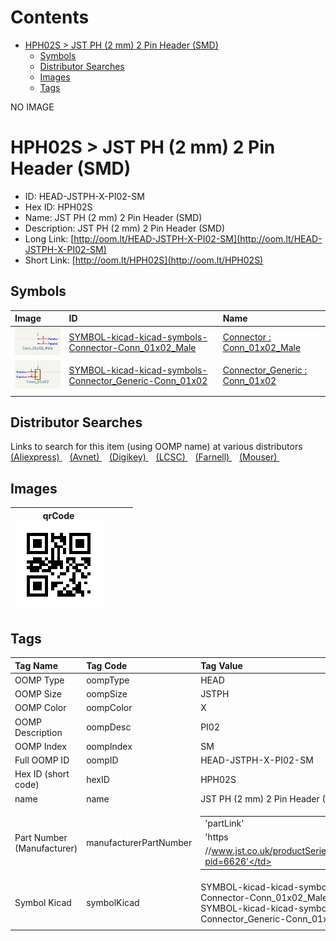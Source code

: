 



Contents
========

* [HPH02S > JST PH (2 mm) 2 Pin Header (SMD)](#hph02s--jst-ph-2-mm-2-pin-header-smd)
	* [Symbols](#symbols)
	* [Distributor Searches](#distributor-searches)
	* [Images](#images)
	* [Tags](#tags)
  
NO IMAGE  
# HPH02S > JST PH (2 mm) 2 Pin Header (SMD)

- ID: HEAD-JSTPH-X-PI02-SM
- Hex ID: HPH02S
- Name: JST PH (2 mm) 2 Pin Header (SMD)
- Description: JST PH (2 mm) 2 Pin Header (SMD)
- Long Link: [http://oom.lt/HEAD-JSTPH-X-PI02-SM](http://oom.lt/HEAD-JSTPH-X-PI02-SM)
- Short Link: [http://oom.lt/HPH02S](http://oom.lt/HPH02S)

## Symbols
  

|Image|ID|Name|
| :--- | :--- | :--- |
|[![](https://raw.githubusercontent.com/oomlout/oomlout_OOMP_eda_V2/main/SYMBOL/kicad/kicad-symbols/Connector/Conn_01x02_Male/image_140.png)](https://github.com/oomlout/oomlout_OOMP_eda_V2/tree/main/SYMBOL/kicad/kicad-symbols/Connector/Conn_01x02_Male/)|[SYMBOL-kicad-kicad-symbols-Connector-Conn_01x02_Male](https://github.com/oomlout/oomlout_OOMP_eda_V2/tree/main/SYMBOL/kicad/kicad-symbols/Connector/Conn_01x02_Male/)|[Connector : Conn_01x02_Male](https://github.com/oomlout/oomlout_OOMP_eda_V2/tree/main/SYMBOL/kicad/kicad-symbols/Connector/Conn_01x02_Male/)|
|[![](https://raw.githubusercontent.com/oomlout/oomlout_OOMP_eda_V2/main/SYMBOL/kicad/kicad-symbols/Connector_Generic/Conn_01x02/image_140.png)](https://github.com/oomlout/oomlout_OOMP_eda_V2/tree/main/SYMBOL/kicad/kicad-symbols/Connector_Generic/Conn_01x02/)|[SYMBOL-kicad-kicad-symbols-Connector_Generic-Conn_01x02](https://github.com/oomlout/oomlout_OOMP_eda_V2/tree/main/SYMBOL/kicad/kicad-symbols/Connector_Generic/Conn_01x02/)|[Connector_Generic : Conn_01x02](https://github.com/oomlout/oomlout_OOMP_eda_V2/tree/main/SYMBOL/kicad/kicad-symbols/Connector_Generic/Conn_01x02/)|
||||

## Distributor Searches
  
Links to search for this item (using OOMP name) at various distributors  
[(Aliexpress) ](https://www.aliexpress.com/wholesale?SearchText=1117JST+PH+2+mm+2+Pin+Header+SMD)&nbsp;&nbsp;&nbsp;[(Avnet) ](https://www.avnet.com/shop/us/search/JST+PH+2+mm+2+Pin+Header+SMD)&nbsp;&nbsp;&nbsp;[(Digikey) ](https://www.digikey.co.uk/en/products/result?s=JST+PH+2+mm+2+Pin+Header+SMD)&nbsp;&nbsp;&nbsp;[(LCSC) ](https://www.lcsc.com/search?q=JST+PH+2+mm+2+Pin+Header+SMD)&nbsp;&nbsp;&nbsp;[(Farnell) ](https://uk.farnell.com/search?st=JST+PH+2+mm+2+Pin+Header+SMD)&nbsp;&nbsp;&nbsp;[(Mouser) ](https://www.mouser.com/c/?q=JST+PH+2+mm+2+Pin+Header+SMD)&nbsp;&nbsp;&nbsp;
## Images
  

|qrCode<br>[![](https://raw.githubusercontent.com/oomlout/oomlout_OOMP_parts_V2/main/HEAD/JSTPH/X/PI02/SM/qrCode_140.png)](https://github.com/oomlout/oomlout_OOMP_parts_V2/tree/main/HEAD/JSTPH/X/PI02/SM/qrCode.png)||||
| :---: | :---: | :---: | :---: |

## Tags
  

|Tag Name|Tag Code|Tag Value|
| :--- | :--- | :--- |
|OOMP Type|oompType|HEAD|
|OOMP Size|oompSize|JSTPH|
|OOMP Color|oompColor|X|
|OOMP Description|oompDesc|PI02|
|OOMP Index|oompIndex|SM|
|Full OOMP ID|oompID|HEAD-JSTPH-X-PI02-SM|
|Hex ID (short code)|hexID|HPH02S|
|name|name|JST PH (2 mm) 2 Pin Header (SMD)|
|Part Number (Manufacturer)|manufacturerPartNumber|<table><tr><td>'partLink'</td></tr><tr><td> 'https</td></tr><tr><td>//www.jst.co.uk/productSeries.php?pid=6626'</td></tr></table>|
|Symbol Kicad|symbolKicad|SYMBOL-kicad-kicad-symbols-Connector-Conn_01x02_Male, SYMBOL-kicad-kicad-symbols-Connector_Generic-Conn_01x02|
||||
